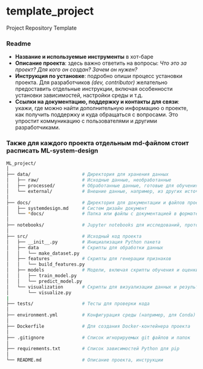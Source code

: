 # template_project
Project Repository Template

### Readme

- **Название и используемые инструменты** в хот-баре
- **Описание проекта**: здесь важно ответить на вопросы: *Что это за проект? Для кого он создан? Зачем он нужен?*
- **Инструкция по установке**: подробно опиши процесс установки проекта. Для разработчиков *(dev, contributor)* желательно предоставить отдельные инструкции, включая особенности установки зависимостей, настройки среды и т.д.
- **Ссылки на документацию, поддержку и контакты для связи**: укажи, где можно найти дополнительную информацию о проекте, как получить поддержку и куда обращаться с вопросами. Это упростит коммуникацию с пользователями и другими разработчиками.

### Также для каждого проекта отдельным md-файлом стоит расписать ML-system-design

```bash
ML_project/
│
├── data/                   # Директория для хранения данных
│   ├── raw/                # Исходные данные, необработанные
│   ├── processed/          # Обработанные данные, готовые для обучения моделей
│   └── external/           # Внешние данные, например, из других источников
│
├── docs/                   # Директория для документации и файлов проектирования
│   ├── systemdesign.md     # Систем дизайн документ
│   └── *docs/              # Папка или файлы с документацией в формате .md
│
├── notebooks/              # Jupyter notebooks для исследований, прототипирования
│
├── src/                    # Исходный код проекта
│   ├── __init__.py         # Инициализация Python пакета
│   ├── data                # Скрипты для обработки данных
│   │   └── make_dataset.py
│   ├── features            # Скрипты для генерации признаков
│   │   └── build_features.py
│   ├── models              # Модели, включая скрипты обучения и оценки
│   │   ├── train_model.py
│   │   └── predict_model.py
│   └── visualization       # Скрипты для визуализации данных и результатов
│       └── visualize.py
|
├── tests/                  # Тесты для проверки кода
│
├── environment.yml         # Конфигурация среды (например, для Conda)
│
├── Dockerfile              # Для создания Docker-контейнера проекта
│
├── .gitignore              # Список игнорируемых git файлов и папок
│
├── requirements.txt        # Список зависимостей Python для pip
│
└── README.md               # Описание проекта, инструкции
```
